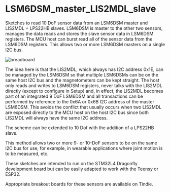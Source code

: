# LSM6DSM_master_LIS2MDL_slave

Sketches to read 10 DoF sensor data from an LSM6DSM master and LIS2MDL + LPS22HB slaves. LSM6DSM is master to the other two sensors, manages the data reads and stores the slave sensor data in LSM6DSM registers. The MCU host can burst read all of the sensor data from the LSM6DSM registers. This allows two or more LSM6DSM masters on a single I2C bus.

![breadboard](https://user-images.githubusercontent.com/6698410/56867677-e045db80-699c-11e9-9c6d-eaea89b286a6.jpg)

The idea here is that the LIS2MDL, which always has I2C address 0x1E, can be managed by the LSM6DSM so that multiple LSM6DSMs can be on the same host I2C bus and the magnetometers can be kept straight. The host only reads and writes to LSM6DSM registers, never talks with the LIS2MDL directly (except to configure in Setup) and, in effect, the LIS2MDL becomes part of an integrated 9 DoF LSM6DSM and all transactions can be performed by reference to the 0x6A or 0x6B I2C address of the master LSM6DSM. This avoids the conflict that usually occurs when two LIS2MDL are exposed directly to the MCU host on the host I2C bus since both LIS2MDL will always have the same I2C address.

The scheme can be extended to 10 Dof with the addition of a LPS22HB slave.

This method allows two or more 9- or 10-DoF sensors to be on the same I2C bus for use, for example, in wearable applications where joint motion is to be measured, etc.

These sketches are intended to run on the STM32L4 Dragonfly development board but can be easily adapted to work with the Teensy or ESP32.

Appropriate breakout boards for these sensors are available on Tindie.
 
